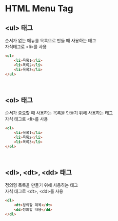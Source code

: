 # HTML Menu Tag
## \<ul> 태그
순서가 없는 메뉴를 목록으로 만들 때 사용하는 태그 <br>
자식태그로 \<li>를 사용
``` html
<ul>
    <li>목록1</li>
    <li>목록2</li>
    <li>목록3</li>
</ul>
```

<br>

## \<ol> 태그
순서가 중요할 때 사용하는 목록을 만들기 위해 사용하는 태그 <br>
자식 태그로 \<li>를 사용
``` html
<ol>
    <li>목록1</li>
    <li>목록2</li>
    <li>목록3</li>
</ol>
```

<br>

## \<dl>, \<dt>, \<dd> 태그
정의형 목록을 만들기 위해 사용하는 태그 <br>
자식 태그로 \<dt>, \<dd>를 사용
``` html
<dl>
    <dt>정의할 제목</dt>
    <dd>정의할 내용</dd>
</dl>
```
